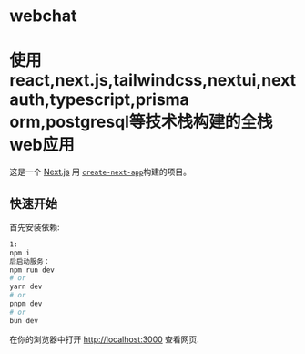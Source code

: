 # webchat
使用react,next.js,tailwindcss,nextui,nextauth,typescript,prisma orm,postgresql等技术栈构建的全栈web应用
=======
这是一个 [Next.js](https://nextjs.org/) 用 [`create-next-app`](https://github.com/vercel/next.js/tree/canary/packages/create-next-app)构建的项目。

## 快速开始

首先安装依赖:
```bash
1:
npm i
后启动服务：
npm run dev
# or
yarn dev
# or
pnpm dev
# or
bun dev
```

在你的浏览器中打开 [http://localhost:3000](http://localhost:3000) 查看网页.
